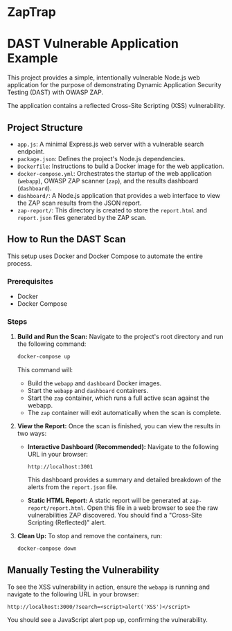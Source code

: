 # ZapTrap
# DAST Vulnerable Application Example

This project provides a simple, intentionally vulnerable Node.js web application for
the purpose of demonstrating Dynamic Application Security Testing (DAST) with OWASP ZAP.

The application contains a reflected Cross-Site Scripting (XSS) vulnerability.

## Project Structure

- `app.js`: A minimal Express.js web server with a vulnerable search endpoint.
- `package.json`: Defines the project's Node.js dependencies.
- `Dockerfile`: Instructions to build a Docker image for the web application.
- `docker-compose.yml`: Orchestrates the startup of the web application (`webapp`), OWASP ZAP scanner (`zap`), and the results dashboard (`dashboard`).
- `dashboard/`: A Node.js application that provides a web interface to view the ZAP scan results from the JSON report.
- `zap-report/`: This directory is created to store the `report.html` and `report.json` files generated by the ZAP scan.

## How to Run the DAST Scan

This setup uses Docker and Docker Compose to automate the entire process.

### Prerequisites

- Docker
- Docker Compose

### Steps

1.  **Build and Run the Scan:**
    Navigate to the project's root directory and run the following command:
    ```bash
    docker-compose up
    ```
    This command will:
    - Build the `webapp` and `dashboard` Docker images.
    - Start the `webapp` and `dashboard` containers.
    - Start the `zap` container, which runs a full active scan against the webapp.
    - The `zap` container will exit automatically when the scan is complete.

2.  **View the Report:**
    Once the scan is finished, you can view the results in two ways:

    - **Interactive Dashboard (Recommended):**
      Navigate to the following URL in your browser:
      ```
      http://localhost:3001
      ```
      This dashboard provides a summary and detailed breakdown of the alerts from the `report.json` file.

    - **Static HTML Report:**
      A static report will be generated at `zap-report/report.html`. Open this file in a web browser to see the raw vulnerabilities ZAP discovered. You should find a "Cross-Site Scripting (Reflected)" alert.

3.  **Clean Up:**
    To stop and remove the containers, run:
    ```bash
    docker-compose down
    ```

## Manually Testing the Vulnerability

To see the XSS vulnerability in action, ensure the `webapp` is running and navigate to the following URL in your browser:

```
http://localhost:3000/?search=<script>alert('XSS')</script>
```

You should see a JavaScript alert pop up, confirming the vulnerability.
